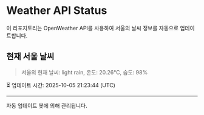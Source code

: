 
# Weather API Status

이 리포지토리는 OpenWeather API를 사용하여 서울의 날씨 정보를 자동으로 업데이트합니다.

## 현재 서울 날씨
> 서울의 현재 날씨: light rain, 온도: 20.26°C, 습도: 98%

⏳ 업데이트 시간: 2025-10-05 21:23:44 (UTC)

---
자동 업데이트 봇에 의해 관리됩니다.
